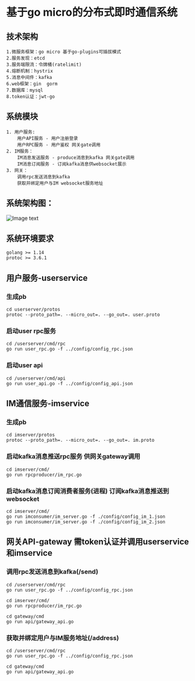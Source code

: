 # 基于go micro的分布式即时通信系统


## 技术架构
```$xslt
1.微服务框架：go micro 基于go-plugins可插拔模式
2.服务发现：etcd
3.服务端限流：令牌桶(ratelimit)
4.熔断机制：hystrix
5.消息中间件：kafka
6.web框架：gin  gorm
7.数据库：mysql
8.token认证：jwt-go
```

## 系统模块
```$xslt
1. 用户服务:
    用户API服务 - 用户注册登录
    用户RPC服务 - 用户鉴权 网关gate调用
2. IM服务：
    IM消息发送服务 - produce消息到kafka 网关gate调用
    IM消息订阅服务 - 订阅kafka消息供websocket展示
3. 网关：
    调用rpc发送消息到kafka
    获取并绑定用户与IM websocket服务地址
```
## 系统架构图：
![Image text](https://github.com/harvardfly/micro-message-system/blob/master/docs/IM%E9%80%9A%E4%BF%A1%E7%B3%BB%E7%BB%9F%E6%9E%B6%E6%9E%84%E5%9B%BE.jpg) 

## 系统环境要求
```$xslt
golang >= 1.14
protoc >= 3.6.1
```

## 用户服务-userservice
### 生成pb
```$xslt
cd userserver/protos
protoc --proto_path=. --micro_out=. --go_out=. user.proto
```
### 启动user rpc服务
```$xslt
cd /userserver/cmd/rpc
go run user_rpc.go -f ../config/config_rpc.json
```
### 启动user api
```$xslt
cd /userserver/cmd/api
go run user_api.go -f ../config/config_api.json
```

## IM通信服务-imservice
### 生成pb
```$xslt
cd imserver/protos
protoc --proto_path=. --micro_out=. --go_out=. im.proto
```
### 启动kafka消息推送rpc服务 供网关gateway调用
```$xslt
cd imserver/cmd/
go run rpcproducer/im_rpc.go
```

### 启动kafka消息订阅消费者服务(进程) 订阅kafka消息推送到websocket
```$xslt
cd imserver/cmd/
go run imconsumer/im_server.go -f ./config/config_im_1.json
go run imconsumer/im_server.go -f ./config/config_im_2.json
```

## 网关API-gateway 需token认证并调用userservice和imservice
### 调用rpc发送消息到kafka(/send)
```$xslt
cd /userserver/cmd/rpc
go run user_rpc.go -f ../config/config_rpc.json

cd imserver/cmd/
go run rpcproducer/im_rpc.go

cd gateway/cmd
go run api/gateway_api.go
```
### 获取并绑定用户与IM服务地址(/address)
```$xslt
cd /userserver/cmd/rpc
go run user_rpc.go -f ../config/config_rpc.json

cd gateway/cmd
go run api/gateway_api.go
```